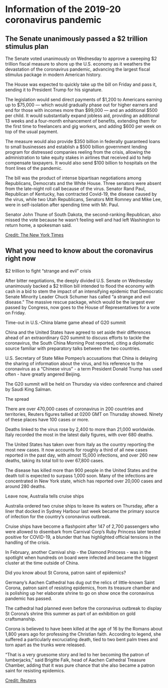 # Information of the 2019-20 coronavirus pandemic

## The Senate unanimously passed a $2 trillion stimulus plan

The Senate voted unanimously on Wednesday to approve a sweeping $2 trillion fiscal measure to shore up the U.S. economy as it weathers the devastation of the coronavirus pandemic, advancing the largest fiscal stimulus package in modern American history.

The House was expected to quickly take up the bill on Friday and pass it, sending it to President Trump for his signature.

The legislation would send direct payments of $1,200 to Americans earning up to $75,000 — which would gradually phase out for higher earners and end for those with incomes more than $99,000 — and an additional $500 per child. It would substantially expand jobless aid, providing an additional 13 weeks and a four-month enhancement of benefits, extending them for the first time to freelancers and gig workers, and adding $600 per week on top of the usual payment.

The measure would also provide $350 billion in federally guaranteed loans to small businesses and establish a $500 billion government lending program for distressed companies reeling from the crisis, allowing the administration to take equity stakes in airlines that received aid to help compensate taxpayers. It would also send $100 billion to hospitals on the front lines of the pandemic.

The bill was the product of intense bipartisan negotiations among Republicans, Democrats and the White House. Three senators were absent from the late-night roll call because of the virus. Senator Rand Paul, Republican of Kentucky, has contracted Covid-19, the disease caused by the virus, while two Utah Republicans, Senators Mitt Romney and Mike Lee, were in self-isolation after spending time with Mr. Paul.

Senator John Thune of South Dakota, the second-ranking Republican, also missed the vote because he wasn’t feeling well and had left Washington to return home, a spokesman said.

[Credit: The New York Times](https://www.nytimes.com/2020/03/26/world/coronavirus-news.html#link-6d551722)

## What you need to know about the coronavirus right now

$2 trillion to fight “strange and evil” crisis

After bitter negotiations, the deeply divided U.S. Senate on Wednesday unanimously backed a $2 trillion bill intended to flood the economy with cash in a bid to stem the impact of an intensifying epidemic that Democratic Senate Minority Leader Chuck Schumer has called “a strange and evil disease.” The massive rescue package, which would be the largest ever passed by Congress, now goes to the House of Representatives for a vote on Friday.

Time-out in U.S.-China blame game ahead of G20 summit

China and the United States have agreed to set aside their differences ahead of an extraordinary G20 summit to discuss efforts to tackle the coronavirus, the South China Morning Post reported, citing a diplomatic source familiar with preparatory talks between the two countries.

U.S. Secretary of State Mike Pompeo’s accusations that China is delaying the sharing of information about the virus, and his reference to the coronavirus as a “Chinese virus” - a term President Donald Trump has used often - have greatly angered Beijing.

The G20 summit will be held on Thursday via video conference and chaired by Saudi King Salman.

The spread

There are over 470,000 cases of coronavirus in 200 countries and territories, Reuters figures tallied at 0200 GMT on Thursday showed. Ninety of these places have 100 cases or more.

Deaths linked to the virus rose by 2,400 to more than 21,000 worldwide. Italy recorded the most in the latest daily figures, with over 680 deaths.

The United States has taken over from Italy as the country reporting the most new cases. It now accounts for roughly a third of all new cases reported in the past day, with almost 15,000 infections, and over 260 new deaths, taking its total toll to over 67,800 cases.

The disease has killed more than 900 people in the United States and the death toll is expected to surpass 1,000 soon. Many of the infections are concentrated in New York state, which has reported over 20,000 cases and around 280 deaths.

Leave now, Australia tells cruise ships

Australia ordered two cruise ships to leave its waters on Thursday, after a liner that docked in Sydney Harbour last week became the primary source of infection for the country’s coronavirus outbreak.

Cruise ships have become a flashpoint after 147 of 2,700 passengers who were allowed to disembark from Carnival Corp’s Ruby Princess later tested positive for COVID-19, a blunder that has highlighted official tensions in the handling of the crisis.

In February, another Carnival ship - the Diamond Princess - was in the spotlight when hundreds on board were infected and became the biggest cluster at the time outside of China.

Did you know about St Corona, patron saint of epidemics?

Germany’s Aachen Cathedral has dug out the relics of little-known Saint Corona, patron saint of resisting epidemics, from its treasure chamber and is polishing up her elaborate shrine to go on show once the coronavirus pandemic has passed.

The cathedral had planned even before the coronavirus outbreak to display St Corona’s shrine this summer as part of an exhibition on gold craftsmanship.

Corona is believed to have been killed at the age of 16 by the Romans about 1,800 years ago for professing the Christian faith. According to legend, she suffered a particularly excruciating death, tied to two bent palm trees and torn apart as the trunks were released.

“That is a very gruesome story and led to her becoming the patron of lumberjacks,” said Brigitte Falk, head of Aachen Cathedral Treasure Chamber, adding that it was pure chance that she also became a patron saint for resisting epidemics.

[Credit: Reuters](https://www.reuters.com/article/us-health-coronavirus-snapshot/what-you-need-to-know-about-the-coronavirus-right-now-idUSKBN21D0W9)
